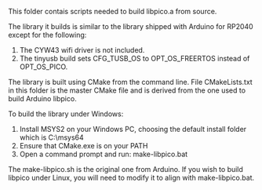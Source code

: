 This folder contais scripts needed to build libpico.a from source.

The library it builds is similar to the library shipped with Arduino for RP2040 except for the following:
1. The CYW43 wifi driver is not included.
2. The tinyusb build sets CFG_TUSB_OS to OPT_OS_FREERTOS instead of OPT_OS_PICO.

The library is built using CMake from the command line. File CMakeLists.txt in this folder is the master CMake file and is derived from the one used to build Arduino libpico.

To build the library under Windows:
1. Install MSYS2 on your Windows PC, choosing the default install folder which is C:\msys64
2. Ensure that CMake.exe is on your PATH
3. Open a command prompt and run: make-libpico.bat

The make-libpico.sh is the original one from Arduino. If you wish to build libpico under Linux, you will need to modify it to align with make-libpico.bat.
